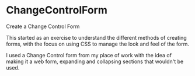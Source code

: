 # ChangeControlForm
Create a Change Control Form

This started as an exercise to understand the different methods of creating forms, with the focus on using CSS to manage the look and feel of the form.

I used a Change Control form from my place of work with the idea of making it a web form, expanding and collapsing sections that wouldn't be used.
